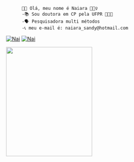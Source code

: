           👋🏼 Olá, meu nome é Naiara 🙋🏻‍♀️
          -📚 Sou doutora em CP pela UFPR 👩🏽‍🎓  
          -🗣️ Pesquisadora multi métodos   
          -📞 meu e-mail é: naiara_sandy@hotmail.com  


[![Nai](https://img.shields.io/badge/WhatsApp-25D366?style=for-the-badge&logo=whatsapp&logoColor=white)](https://wa.me/message/OU473T4Z5PAAB1)
[![Nai](https://img.shields.io/badge/LinkedIn-0077B5?style=for-the-badge&logo=linkedin&logoColor=white)](https://www.linkedin.com/in/naiarasandi/)






<img src="https://media.giphy.com/media/Qc0BxWM9TxljvJug2x/giphy.gif" width="235" height="300" />

